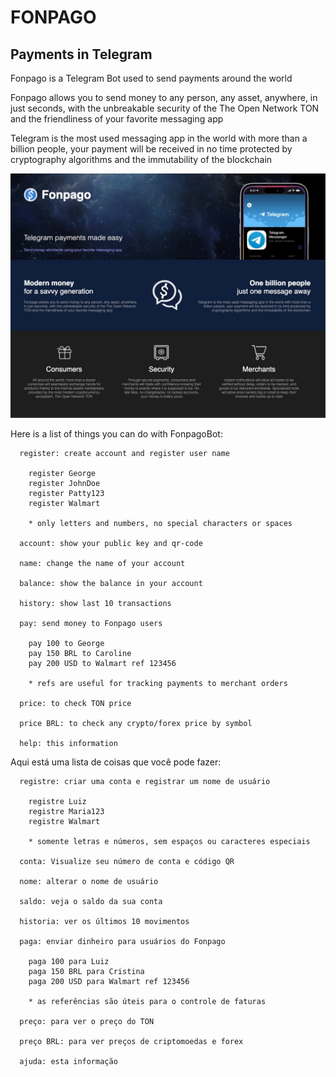 # FONPAGO

## Payments in Telegram

Fonpago is a Telegram Bot used to send payments around the world

Fonpago allows you to send money to any person, any asset, anywhere, in just seconds, with the unbreakable security of the The Open Network TON and the friendliness of your favorite messaging app

Telegram is the most used messaging app in the world with more than a billion people, your payment will be received in no time protected by cryptography algorithms and the immutability of the blockchain

![Webshot](public/media/webshot.jpg)

Here is a list of things you can do with FonpagoBot:

```
  register: create account and register user name

    register George
    register JohnDoe
    register Patty123
    register Walmart

    * only letters and numbers, no special characters or spaces

  account: show your public key and qr-code

  name: change the name of your account

  balance: show the balance in your account

  history: show last 10 transactions

  pay: send money to Fonpago users

    pay 100 to George
    pay 150 BRL to Caroline
    pay 200 USD to Walmart ref 123456

    * refs are useful for tracking payments to merchant orders

  price: to check TON price

  price BRL: to check any crypto/forex price by symbol

  help: this information
```

Aqui está uma lista de coisas que você pode fazer:

```
  registre: criar uma conta e registrar um nome de usuário

    registre Luiz
    registre Maria123
    registre Walmart

    * somente letras e números, sem espaços ou caracteres especiais

  conta: Visualize seu número de conta e código QR

  nome: alterar o nome de usuário

  saldo: veja o saldo da sua conta
  
  historia: ver os últimos 10 movimentos
  
  paga: enviar dinheiro para usuários do Fonpago

    paga 100 para Luiz
    paga 150 BRL para Cristina
    paga 200 USD para Walmart ref 123456

    * as referências são úteis para o controle de faturas

  preço: para ver o preço do TON

  preço BRL: para ver preços de criptomoedas e forex

  ajuda: esta informação
```
